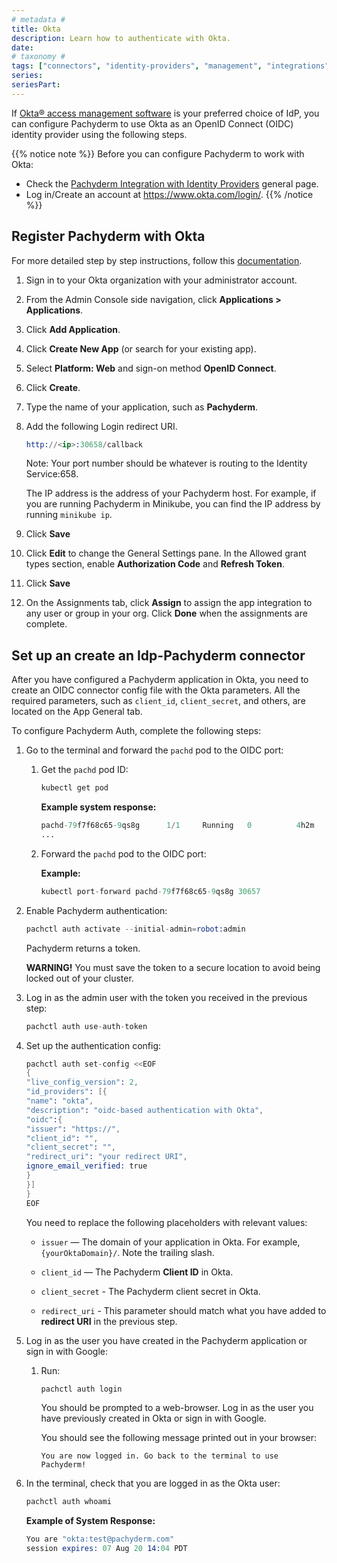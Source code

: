 ```yaml
---
# metadata # 
title: Okta
description: Learn how to authenticate with Okta.
date: 
# taxonomy #
tags: ["connectors", "identity-providers", "management", "integrations"]
series:
seriesPart:
---
```



If [Okta® access management software](https://www.okta.com)
is your preferred choice of IdP,
you can configure Pachyderm to use Okta as an OpenID Connect (OIDC) 
identity provider using the following steps. 

{{% notice note %}} 
Before you can configure Pachyderm to work with Okta:

- Check the [Pachyderm Integration with Identity Providers](../idp-dex) general page.
- Log in/Create an account at https://www.okta.com/login/. 
{{% /notice %}}


## Register Pachyderm with Okta

For more detailed step by step instructions, follow this [documentation](https://developer.okta.com/docs/guides/add-an-external-idp/apple/register-app-in-okta/).

1. Sign in to your Okta organization with your administrator account.
1. From the Admin Console side navigation, click **Applications > Applications**.
1. Click **Add Application**.
1. Click **Create New App** (or search for your existing app).
1. Select **Platform: Web** and sign-on method **OpenID Connect**.
1. Click **Create**.
1. Type the name of your application, such as **Pachyderm**.
1. Add the following Login redirect URI. 
   ```s
   http://<ip>:30658/callback
   ```
   Note: Your port number should be whatever is routing to the Identity Service:658.

   The IP address is the address of your Pachyderm host. For example,
   if you are running Pachyderm in Minikube, you can find the IP
   address by running `minikube ip`.

1. Click **Save**
1. Click **Edit** to change the General Settings pane. In the Allowed grant types section, enable **Authorization Code** and **Refresh Token**.
1. Click **Save**
1. On the Assignments tab, click **Assign** to assign the app integration to any user or group in your org. Click **Done** when the assignments are complete.


## Set up an create an Idp-Pachyderm connector

After you have configured a Pachyderm application in Okta, you
need to create an OIDC connector config file with the Okta parameters.
All the required parameters, such as `client_id`, `client_secret`, 
and others, are located on the App General tab.

To configure Pachyderm Auth, complete the following steps:

1. Go to the terminal and forward the `pachd` pod to the OIDC port:

   1. Get the `pachd` pod ID:

      ```s
      kubectl get pod
      ```

      **Example system response:**

      ```s
      pachd-79f7f68c65-9qs8g      1/1     Running   0          4h2m
      ...
      ```

   2. Forward the `pachd` pod to the OIDC port:

      **Example:**

      ```s
      kubectl port-forward pachd-79f7f68c65-9qs8g 30657
      ```

2. Enable Pachyderm authentication:

      ```s
      pachctl auth activate --initial-admin=robot:admin
      ```

      Pachyderm returns a token.

      **WARNING!** You must save the token to a secure location
      to avoid being locked out of your cluster.

3. Log in as the admin user with the token you received in the previous
step:

   ```s
   pachctl auth use-auth-token
   ```

1. Set up the authentication config:

   ```s
   pachctl auth set-config <<EOF
   {
   "live_config_version": 2,
   "id_providers": [{
   "name": "okta",
   "description": "oidc-based authentication with Okta",
   "oidc":{
   "issuer": "https://",
   "client_id": "",
   "client_secret": "",
   "redirect_uri": "your redirect URI",
   ignore_email_verified: true
   }
   }]
   }
   EOF
   ```

   You need to replace the following placeholders with relevant values:

   - `issuer` — The domain of your application in Okta. For example,
   `{yourOktaDomain}/`. Note the trailing slash.

   - `client_id` — The Pachyderm **Client ID** in Okta. 

   - `client_secret` - The Pachyderm client secret in Okta. 

   - `redirect_uri` - This parameter should match what you have added
   to **redirect URI** in the previous step.

1. Log in as the user you have created in the Pachyderm application
or sign in with Google:

   1. Run:

      ```s
      pachctl auth login
      ```

      You should be prompted to a web-browser. Log in as the user you have
      previously created in Okta or sign in with Google.

       You should see the following message printed out in your browser:

       ```
       You are now logged in. Go back to the terminal to use Pachyderm!
       ```

1. In the terminal, check that you are logged in as the Okta user:

   ```s
   pachctl auth whoami
   ```

   **Example of System Response:**

   ```s
   You are "okta:test@pachyderm.com"
   session expires: 07 Aug 20 14:04 PDT
   ```
